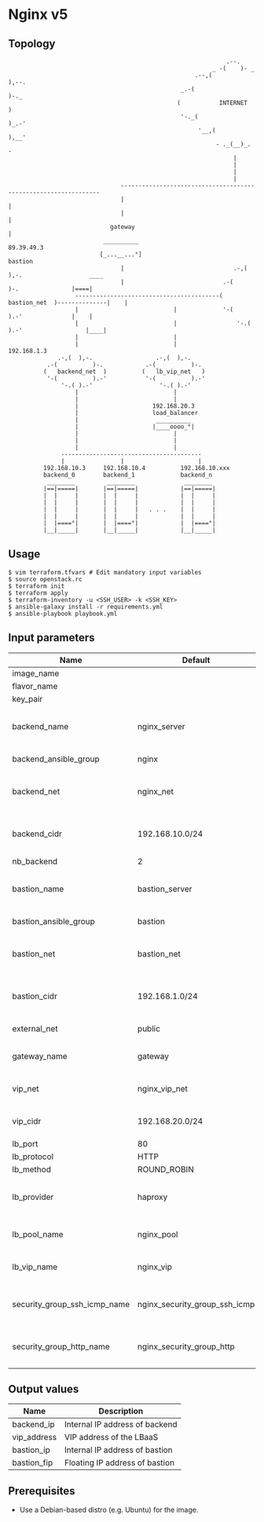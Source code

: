 # Nginx v5

## Topology
```
                                                              .--.               
                                                          _ -(    )- _           
                                                     .--,(            ),--.      
                                                 _.-(                       )-._ 
                                                (           INTERNET            )
                                                 '-._(                     )_.-' 
                                                      '__,(            ),__'     
                                                           - ._(__)_. -          
                                                                |
                                                                |
                                                                |
                                                                |
                                ----------------------------------------------------------------
                                |                                                              |
                                |                                                              |
                             gateway                                                           |
                           __________                                                       89.39.49.3
                          [_...__...°]                                                      bastion
                                |                               .-,(  ),-.                   ____ 
                                |                            .-(          )-.               |====|
                   -----------------------------------------(   bastion_net  )--------------|    |
                   |                           |             '-(          ).-'              |    |
                   |                           |                 '-.( ).-'                  |____|
                   |                           |
                   |                           |                                            192.168.1.3
              .-,(  ),-.                  .-,(  ),-.     
           .-(          )-.            .-(          )-.  
          (   backend_net  )          (   lb_vip_net   ) 
           '-(          ).-'           '-(          ).-' 
               '-.( ).-'                   '-.( ).-'     
                   |                           |
                   |                           |
                   |                     192.168.20.3
                   |                     load_balancer
                   |                      __________ 
                   |                     |____oooo_°|
                   |                           |
                   |                           |
                   |                           |
               ----------------------------------------
               |                |                     |
          192.168.10.3     192.168.10.4          192.168.10.xxx
          backend_0        backend_1             backend_n
           ________         ________              ________ 
          |==|=====|       |==|=====|            |==|=====|
          |  |     |       |  |     |            |  |     |
          |  |     |       |  |     |            |  |     |
          |  |     |       |  |     |   . . .    |  |     |
          |  |     |       |  |     |            |  |     |
          |  |====°|       |  |====°|            |  |====°|
          |__|_____|       |__|_____|            |__|_____|
```

## Usage
```
$ vim terraform.tfvars # Edit mandatory input variables
$ source openstack.rc
$ terraform init
$ terraform apply
$ terraform-inventory -u <SSH_USER> -k <SSH_KEY>
$ ansible-galaxy install -r requirements.yml
$ ansible-playbook playbook.yml
```
## Input parameters
| Name                         | Default                       | Description                                                                                           |
|------------------------------|-------------------------------|-------------------------------------------------------------------------------------------------------|
| image_name                   |                               | Image of the instance                                                                                 |
| flavor_name                  |                               | Flavor of the instance                                                                                |
| key_pair                     |                               | Key pair name used for SSH                                                                            |
| backend_name                 | nginx_server                  | Name of the backend instance (Update this variable in terraform.tfvars for lbv2 e.x. nginx_server_v2) |                
| backend_ansible_group        | nginx                         | Ansible hostgroups name for backend                                                                   |
| backend_net                  | nginx_net                     | Name of the backend network (Update this variable in terraform.tfvars for lbv2 e.x. nginx_net_v2)     |                 
| backend_cidr                 | 192.168.10.0/24               | CIDR of the backend network (Update this variable in terraform.tfvars for lbv2 e.x. 192.168.30.0/24)  |                 
| nb_backend                   | 2                             | Number of backend to create                                                                           |
| bastion_name                 | bastion_server                | Name of the bastion instance (Update the variable in terraform.tfvars for lbv2 e.x. bastion_server_v2 |
| bastion_ansible_group        | bastion                       | Ansible hostgroups name for bastion                                                                   |
| bastion_net                  | bastion_net                   | Name of the bastion network (Update the variable in terraform.tfvars for lbv2 e.x. bastion_net_v2)    |
| bastion_cidr                 | 192.168.1.0/24                | CIDR of the bastion network (Update the variable in terraform.tfvars for lbv2 e.x. 192.168.2.0/24)    |
| external_net                 | public                        | Name of the pool to rertieve the floating IP                                                          |
| gateway_name                 | gateway                       | Name of the router (Update the variable in terraform.tfvars for lbv2 e.x. gateway_v2)                 |                          
| vip_net                      | nginx_vip_net                 | Name of the VIP network (Update the variable in terraform.tfvars for lbv2 e.x. nginx_vip_net_v2)      |
| vip_cidr                     | 192.168.20.0/24               | CIDR of the VIP network (Update the variable in terraform.tfvars for lbv2 e.x. 192.168.40.0/24)       |
| lb_port                      | 80                            | LBaaS port number                                                                                     |
| lb_protocol                  | HTTP                          | LBaaS protocol                                                                                        |
| lb_method                    | ROUND_ROBIN                   | LBaaS method                                                                                          |
| lb_provider                  | haproxy                       | LBaaS provider (implementation) (Update the variable in terraform.tfvars for lbv2 e.x. opencontrail)  |
| lb_pool_name                 | nginx_pool                    | LBaaS pool name (Update the variable in terraform.tfvars for lbv2 e.x. nginx_pool_v2)                 |
| lb_vip_name                  | nginx_vip                     | LBaaS VIP name (Update the variable in terraform.tfvars for lbv2 e.x. nginx_vip_v2)                   |
| security_group_ssh_icmp_name | nginx_security_group_ssh_icmp | Name of the security group SSH + ICMP (Update the variable in terraform.tfvars for lbv2 e.x. nginx_security_group_ssh_icmp_v2)                                                                                                                                                 |
| security_group_http_name     | nginx_security_group_http     | Name of the security group HTTP(s) (Update the variable in terraform.tfvars for lbv2 e.x. nginx_security_group_http_v2)                                                                                                                                                        |

## Output values
| Name          | Description                                  |
|---------------|----------------------------------------------|
| backend_ip    | Internal IP address of backend               |
| vip_address   | VIP address of the LBaaS                     |
| bastion_ip    | Internal IP address of bastion               |
| bastion_fip   | Floating IP address of bastion               |

## Prerequisites
* Use a Debian-based distro (e.g. Ubuntu) for the image.
